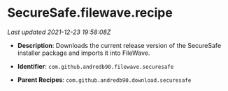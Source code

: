 # SecureSafe.filewave.recipe

_Last updated 2021-12-23 19:58:08Z_

- **Description**: Downloads the current release version of the SecureSafe installer package and imports it into FileWave.

- **Identifier**: `com.github.andredb90.filewave.securesafe`

- **Parent Recipes**: `com.github.andredb90.download.securesafe`